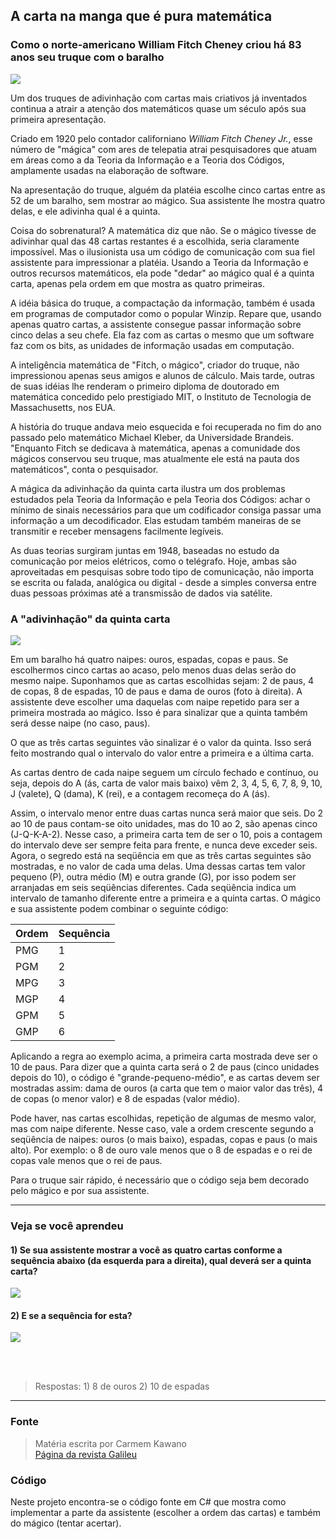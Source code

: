 ## A carta na manga que é pura matemática
### Como o norte-americano William Fitch Cheney criou há 83 anos seu truque com o baralho

<img src="https://market.com.br/files/junior/cheney1.jpg"/>
 
Um dos truques de adivinhação com cartas mais criativos já inventados continua a atrair a atenção dos matemáticos quase um século após sua primeira apresentação.

Criado em 1920 pelo contador californiano _William Fitch Cheney Jr._, esse número de "mágica" com ares de telepatia atrai pesquisadores que atuam em áreas como a da Teoria da Informação e a Teoria dos Códigos, amplamente usadas na elaboração de software.

Na apresentação do truque, alguém da platéia escolhe cinco cartas entre as 52 de um baralho, sem mostrar ao mágico. Sua assistente lhe mostra quatro delas, e ele adivinha qual é a quinta.

Coisa do sobrenatural? A matemática diz que não. Se o mágico tivesse de adivinhar qual das 48 cartas restantes é a escolhida, seria claramente impossível. Mas o ilusionista usa um código de comunicação com sua fiel assistente para impressionar a platéia. Usando a Teoria da Informação e outros recursos matemáticos, ela pode "dedar" ao mágico qual é a quinta carta, apenas pela ordem em que mostra as quatro primeiras.

A idéia básica do truque, a compactação da informação, também é usada em programas de computador como o popular Winzip. Repare que, usando apenas quatro cartas, a assistente consegue passar informação sobre cinco delas a seu chefe. Ela faz com as cartas o mesmo que um software faz com os bits, as unidades de informação usadas em computação.

A inteligência matemática de "Fitch, o mágico", criador do truque, não impressionou apenas seus amigos e alunos de cálculo. Mais tarde, outras de suas idéias lhe renderam o primeiro diploma de doutorado em matemática concedido pelo prestigiado MIT, o Instituto de Tecnologia de Massachusetts, nos EUA.

A história do truque andava meio esquecida e foi recuperada no fim do ano passado pelo matemático Michael Kleber, da Universidade Brandeis. "Enquanto Fitch se dedicava à matemática, apenas a comunidade dos mágicos conservou seu truque, mas atualmente ele está na pauta dos matemáticos", conta o pesquisador.

A mágica da adivinhação da quinta carta ilustra um dos problemas estudados pela Teoria da Informação e pela Teoria dos Códigos: achar o mínimo de sinais necessários para que um codificador consiga passar uma informação a um decodificador. Elas estudam também maneiras de se transmitir e receber mensagens facilmente legíveis.

As duas teorias surgiram juntas em 1948, baseadas no estudo da comunicação por meios elétricos, como o telégrafo. Hoje, ambas são aproveitadas em pesquisas sobre todo tipo de comunicação, não importa se escrita ou falada, analógica ou digital - desde a simples conversa entre duas pessoas próximas até a transmissão de dados via satélite. 

### A "adivinhação" da quinta carta

<img src="https://market.com.br/files/junior/cheney2.jpg"/>

Em um baralho há quatro naipes: ouros, espadas, copas e paus. Se escolhermos cinco cartas ao acaso, pelo menos duas delas serão do mesmo naipe. Suponhamos que as cartas escolhidas sejam: 2 de paus, 4 de copas, 8 de espadas, 10 de paus e dama de ouros (foto à direita). A assistente deve escolher uma daquelas com naipe repetido para ser a primeira mostrada ao mágico. Isso é para sinalizar que a quinta também será desse naipe (no caso, paus).

O que as três cartas seguintes vão sinalizar é o valor da quinta. Isso será feito mostrando qual o intervalo do valor entre a primeira e a última carta.

As cartas dentro de cada naipe seguem um círculo fechado e contínuo, ou seja, depois do A (ás, carta de valor mais baixo) vêm 2, 3, 4, 5, 6, 7, 8, 9, 10, J (valete), Q (dama), K (rei), e a contagem recomeça do A (ás).

Assim, o intervalo menor entre duas cartas nunca será maior que seis. Do 2 ao 10 de paus contam-se oito unidades, mas do 10 ao 2, são apenas cinco (J-Q-K-A-2). Nesse caso, a primeira carta tem de ser o 10, pois a contagem do intervalo deve ser sempre feita para frente, e nunca deve exceder seis. Agora, o segredo está na seqüência em que as três cartas seguintes são mostradas, e no valor de cada uma delas. Uma dessas cartas tem valor pequeno (P), outra médio (M) e outra grande (G), por isso podem ser arranjadas em seis seqüências diferentes. Cada seqüência indica um intervalo de tamanho diferente entre a primeira e a quinta cartas. O mágico e sua assistente podem combinar o seguinte código:

Ordem | Sequência
------------ | -------------
PMG | 1 
PGM | 2 
MPG | 3 
MGP | 4 
GPM | 5
GMP | 6

Aplicando a regra ao exemplo acima, a primeira carta mostrada deve ser o 10 de paus. Para dizer que a quinta carta será o 2 de paus (cinco unidades depois do 10), o código é "grande-pequeno-médio", e as cartas devem ser mostradas assim: dama de ouros (a carta que tem o maior valor das três), 4 de copas (o menor valor) e 8 de espadas (valor médio).

Pode haver, nas cartas escolhidas, repetição de algumas de mesmo valor, mas com naipe diferente. Nesse caso, vale a ordem crescente segundo a seqüência de naipes: ouros (o mais baixo), espadas, copas e paus (o mais alto). Por exemplo: o 8 de ouro vale menos que o 8 de espadas e o rei de copas vale menos que o rei de paus.

Para o truque sair rápido, é necessário que o código seja bem decorado pelo mágico e por sua assistente.

***

### Veja se você aprendeu

#### 1) Se sua assistente mostrar a você as quatro cartas conforme a sequência abaixo (da esquerda para a direita), qual deverá ser a quinta carta?
<img src="https://market.com.br/files/junior/cheney3.jpg"/>


#### 2) E se a sequência for esta?
<img src="https://market.com.br/files/junior/cheney4.jpg"/>
 
<br/><br/>
>Respostas: 1) 8 de ouros 2) 10 de espadas

***
### Fonte
>Matéria escrita por Carmem Kawano<br/>
>[Página da revista Galileu](http://revistagalileu.globo.com/Galileu/0,6993,ECT545764-2680,00.html)

### Código 
Neste projeto encontra-se o código fonte em C# que mostra como implementar a parte da assistente (escolher a ordem das cartas) e também do mágico (tentar acertar).
